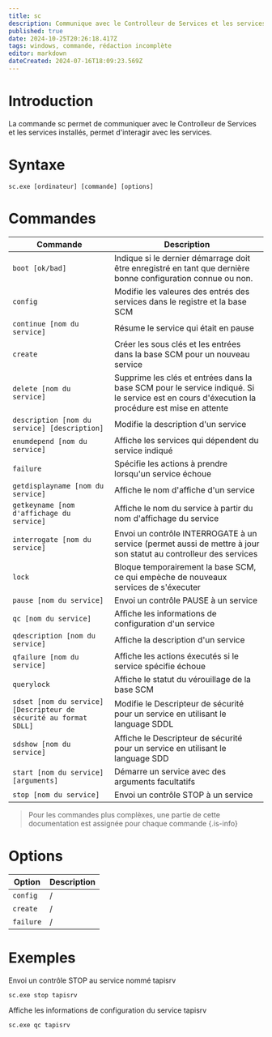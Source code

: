 ```yaml
---
title: sc
description: Communique avec le Controlleur de Services et les services installés, permet d'interagir avec les services
published: true
date: 2024-10-25T20:26:18.417Z
tags: windows, commande, rédaction incomplète
editor: markdown
dateCreated: 2024-07-16T18:09:23.569Z
---
```


# Introduction

La commande sc permet de communiquer avec le Controlleur de Services et les services installés, permet d'interagir avec les services.

# Syntaxe

`sc.exe [ordinateur] [commande] [options]`

# Commandes

| Commande                                                          | Description                                                                                                                                    |
| ----------------------------------------------------------------- | ---------------------------------------------------------------------------------------------------------------------------------------------- |
| `boot [ok/bad]`                                                   | Indique si le dernier démarrage doit être enregistré en tant que dernière bonne configuration connue ou non.                                   |
| `config`                                                          | Modifie les valeures des entrés des services dans le registre et la base SCM                                                                   |
| `continue [nom du service]`                                       | Résume le service qui était en pause                                                                                                           |
| `create`                                                          | Créer les sous clés et les entrées dans la base SCM pour un nouveau service                                                                    |
| `delete [nom du service]`                                         | Supprime les clés et entrées dans la base SCM pour le service indiqué. Si le service est en cours d'éxecution la procédure est mise en attente |
| `description [nom du service] [description]`                      | Modifie la description d'un service                                                                                                            |
| `enumdepend [nom du service]`                                     | Affiche les services qui dépendent du service indiqué                                                                                          |
| `failure`                                                         | Spécifie les actions à prendre lorsqu'un service échoue                                                                                        |
| `getdisplayname [nom du service]`                                 | Affiche le nom d'affiche d'un service                                                                                                          |
| `getkeyname [nom d'affichage du service]`                         | Affiche le nom du service à partir du nom d'affichage du service                                                                               |
| `interrogate [nom du service]`                                    | Envoi un contrôle INTERROGATE à un service (permet aussi de mettre à jour son statut au controlleur des services                               |
| `lock`                                                            | Bloque temporairement la base SCM, ce qui empèche de nouveaux services de s'éxecuter                                                           |
| `pause [nom du service]`                                          | Envoi un contrôle PAUSE à un service                                                                                                           |
| `qc [nom du service]`                                             | Affiche les informations de configuration d'un service                                                                                         |
| `qdescription [nom du service]`                                   | Affiche la description d'un service                                                                                                            |
| `qfailure [nom du service]`                                       | Affiche les actions éxecutés si le service spécifie échoue                                                                                     |
| `querylock`                                                       | Affiche le statut du vérouillage de la base SCM                                                                                                |
| `sdset [nom du service] [Descripteur de sécurité au format SDLL]` | Modifie le Descripteur de sécurité pour un service en utilisant le language SDDL                                                               |
| `sdshow [nom du service]`                                         | Affiche le Descripteur de sécurité pour un service en utilisant le language SDD                                                                |
| `start [nom du service] [arguments]`                              | Démarre un service avec des arguments facultatifs                                                                                              |
| `stop [nom du service]`                                           | Envoi un contrôle STOP à un service                                                                                                            |

> Pour les commandes plus complèxes, une partie de cette documentation est assignée pour chaque commande
> {.is-info}

# Options

| Option    | Description |
| --------- | ----------- |
| `config`  | /           |
| `create`  | /           |
| `failure` | /           |

# Exemples

Envoi un contrôle STOP au service nommé tapisrv

`sc.exe stop tapisrv`

Affiche les informations de configuration du service tapisrv

`sc.exe qc tapisrv`
